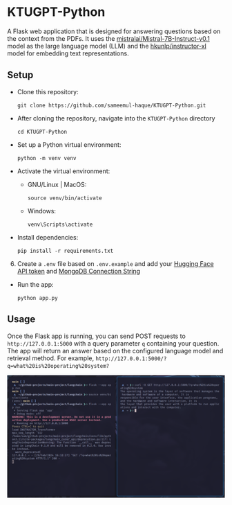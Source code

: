 # KTUGPT-Python

A Flask web application that is designed for answering questions based on the context from the PDFs. It uses the [mistralai/Mistral-7B-Instruct-v0.1](https://huggingface.co/mistralai/Mistral-7B-Instruct-v0.1) model as the large language model (LLM) and the [hkunlp/instructor-xl](https://huggingface.co/hkunlp/instructor-xl) model for embedding text representations.


## Setup

- Clone this repository:

   ```
   git clone https://github.com/sameemul-haque/KTUGPT-Python.git
   ```
- After cloning the repository, navigate into the `KTUGPT-Python` directory

   ```
   cd KTUGPT-Python
   ```

- Set up a Python virtual environment:

   ```
   python -m venv venv
   ```

- Activate the virtual environment:

   - GNU/Linux | MacOS:
     ```
     source venv/bin/activate
     ```
   - Windows:
     ```
     venv\Scripts\activate
     ```

- Install dependencies:

   ```
   pip install -r requirements.txt
   ```

6. Create a `.env` file based on `.env.example` and add your [Hugging Face API token](https://huggingface.co/docs/hub/en/security-tokens) and [MongoDB Connection String](https://www.mongodb.com/docs/manual/reference/connection-string/)

- Run the app:

   ```
   python app.py 
   ```

## Usage

Once the Flask app is running, you can send POST requests to `http://127.0.0.1:5000` with a query parameter `q` containing your question. The app will return an answer based on the configured language model and retrieval method. For example, `http://127.0.0.1:5000/?q=what%20is%20operating%20system?`

![preview](https://raw.githubusercontent.com/sameemul-haque/KTUGPT-Python/preview/preview.png "preview")

